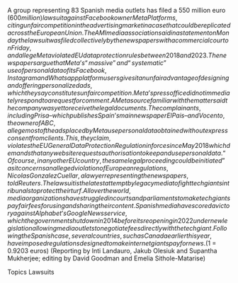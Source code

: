 A group representing 83 Spanish media outlets has filed a 550 million euro ($600 million) lawsuit against Facebook owner Meta Platforms, citing unfair competition in the advertising market in a case that could be replicated across the European Union.
The AMI media association said in a statement on Monday the lawsuit was filed collectively by the newspapers with a commercial court on Friday, and allege Meta violated EU data protection rules between 2018 and 2023.
The newspapers argue that Meta’s “massive” and “systematic” use of personal data of its Facebook, Instagram and Whatsapp platform users gives it an unfair advantage of designing and offering personalized ads, which they say constitutes unfair competition.
Meta’s press office did not immediately respond to a request for comment. A Meta source familiar with the matter said the company was yet to receive the legal documents.
The complainants, including Prisa – which publishes Spain’s main newspaper El Pais – and Vocento, the owner of ABC, allege most of the ads placed by Meta use personal data obtained without express consent from clients.
This, they claim, violates the EU General Data Protection Regulation in force since May 2018 which demands that any website requests authorisation to keep and use personal data.
“Of course, in any other EU country, the same legal proceeding could be initiated” as it concerns an alleged violation of European regulations, Nicolas Gonzalez Cuellar, a lawyer representing the newspapers, told Reuters.
The lawsuit is the latest attempt by legacy media to fight tech giants in tribunals to protect their turf.
All over the world, media organizations have struggled in courts and parliaments to make tech giants pay fair fees for using and sharing their content.
Spanish media have scored a victory against Alphabet’s Google News service, which the government shut down in 2014 before its reopening in 2022 under new legislation allowing media outlets to negotiate fees directly with the tech giant.
Following the Spanish case, several countries, such as Canada earlier this year, have imposed regulations designed to make internet giants pay for news.
($1 = 0.9203 euros)
(Reporting by Inti Landauro, Jakub Olesiuk and Supantha Mukherjee; editing by David Goodman and Emelia Sithole-Matarise)

Topics
Lawsuits
